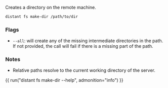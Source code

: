 Creates a directory on the remote machine.

```sh
distant fs make-dir /path/to/dir
```

### Flags

* `--all`: will create any of the missing intermediate directories in the path.
  If not provided, the call will fail if there is a missing part of the path.

### Notes

* Relative paths resolve to the current working directory of the server.

{{ run("distant fs make-dir --help", admonition="info") }}
